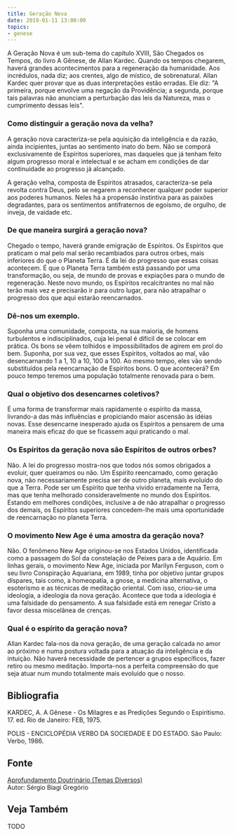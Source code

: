 ```yaml
---
title: Geração Nova
date: 2019-01-11 13:00:00
topics: 
- genese
---
```


A Geração Nova é um sub-tema do capítulo XVIII, São Chegados os
Tempos, do livro A Gênese, de Allan Kardec. Quando os tempos
chegarem, haverá grandes acontecimentos para a regeneração da
humanidade. Aos incrédulos, nada diz; aos crentes, algo de místico, de
sobrenatural. Allan Kardec quer provar que as duas interpretações estão
erradas. Ele diz: "A primeira, porque envolve uma negação da
Providência; a segunda, porque tais palavras não anunciam a perturbação
das leis da Natureza, mas o cumprimento dessas leis".

### Como distinguir a geração nova da velha?
A geração nova caracteriza-se pela aquisição da inteligência e da
razão, ainda incipientes, juntas ao sentimento inato do bem. Não se
comporá exclusivamente de Espíritos superiores, mas daqueles que já
tenham feito algum progresso moral e intelectual e se acham em condições
de dar continuidade ao progresso já alcançado.

A geração velha, composta de Espíritos atrasados, caracteriza-se pela
revolta contra Deus, pelo se negarem a reconhecer qualquer poder
superior aos poderes humanos. Neles há a propensão instintiva para as
paixões degradantes, para os sentimentos antifraternos de egoísmo, de
orgulho, de inveja, de vaidade etc.

### De que maneira surgirá a geração nova?
Chegado o tempo, haverá grande emigração de Espíritos. Os Espíritos que
praticam o mal pelo mal serão recambiados para outros orbes, mais
inferiores do que o Planeta Terra. É da lei do progresso que essas
coisas acontecem. É que o Planeta Terra também está passando por uma
transformação, ou seja, de mundo de provas e expiações para o mundo de
regeneração. Neste novo mundo, os Espíritos recalcitrantes no mal não
terão mais vez e precisarão ir para outro lugar, para não atrapalhar o
progresso dos que aqui estarão reencarnados.

### Dê-nos um exemplo.

Suponha uma comunidade, composta, na sua maioria, de homens turbulentos
e indisciplinados, cuja lei penal é difícil de se colocar em prática. Os
bons se vêem tolhidos e impossibilitados de agirem em prol do bem.
Suponha, por sua vez, que esses Espíritos, voltados ao mal, vão
desencarnando 1 a 1, 10 a 10, 100 a 100. Ao mesmo tempo, eles vão sendo
substituídos pela reencarnação de Espíritos bons. O que acontecerá? Em
pouco tempo teremos uma população totalmente renovada para o bem.

### Qual o objetivo dos desencarnes coletivos?
É uma forma de transformar mais rapidamente o espírito da massa,
livrando-a das más influências e propiciando maior ascensão às idéias
novas. Esse desencarne inesperado ajuda os Espíritos a pensarem de uma
maneira mais eficaz do que se ficassem aqui praticando o mal.

### Os Espíritos da geração nova são Espíritos de outros orbes?
Não. A lei do progresso mostra-nos que todos nós somos obrigados a
evoluir, quer queiramos ou não. Um Espírito reencarnado, como geração
nova, não necessariamente precisa ser de outro planeta, mais evoluído do
que a Terra. Pode ser um Espírito que tenha vivido erradamente na Terra,
mas que tenha melhorado consideravelmente no mundo dos Espíritos.
Estando em melhores condições, inclusive a de não atrapalhar o progresso
dos demais, os Espíritos superiores concedem-lhe mais uma oportunidade
de reencarnação no planeta Terra.

### O movimento New Age é uma amostra da geração nova?
Não. O fenômeno New Age originou-se nos Estados Unidos, identificada
como a passagem do Sol da constelação de Peixes para a de Aquário. Em
linhas gerais, o movimento New Age, iniciada por Marilyn Ferguson,
com o seu livro Conspiração Aquariana, em 1989, tinha por objetivo
juntar grupos díspares, tais como, a homeopatia, a gnose, a medicina
alternativa, o esoterismo e as técnicas de meditação oriental. Com isso,
criou-se uma ideologia, a ideologia da nova geração. Acontece que toda a
ideologia é uma falsidade do pensamento. A sua falsidade está em renegar
Cristo a favor dessa miscelânea de crenças.

### Qual é o espírito da geração nova?
Allan Kardec fala-nos da nova geração, de uma geração calcada no amor ao
próximo e numa postura voltada para a atuação da inteligência e da
intuição. Não haverá necessidade de pertencer a grupos específicos,
fazer retiro ou mesmo meditação. Importa-nos a perfeita compreensão do
que seja atuar num mundo totalmente mais evoluído que o nosso.







## Bibliografia

KARDEC, A. A Gênese - Os Milagres e as Predições Segundo o
Espiritismo. 17. ed. Rio de Janeiro: FEB, 1975.

POLIS - ENCICLOPÉDIA VERBO DA SOCIEDADE E DO ESTADO. São Paulo: Verbo,
1986.

## Fonte
[Aprofundamento Doutrinário (Temas Diversos)](https://sites.google.com/view/aprofundamentodoutrinario/geração-nova)  
Autor: Sérgio Biagi Gregório



## Veja Também
TODO


